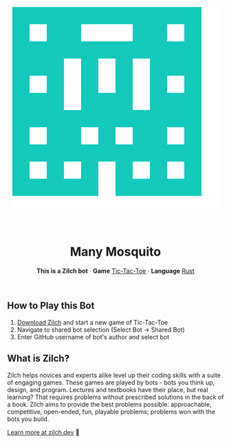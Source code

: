 <br/>
<br/>
<p align="center">
    <img src="./avatar.svg"/>
</p>
<br/>
<h1 align="center">Many Mosquito</h1>
<p align="center"><b>This is a Zilch bot</b> · <b>Game</b> <a href="https://zilch.dev/games/tic-tac-toe">Tic-Tac-Toe</a> · <b>Language</b> <a href="https://zilch.dev/languages/rust">Rust</a>
</p>
<br/>

## How to Play this Bot

1. [Download Zilch](https://zilch.dev) and start a new game of Tic-Tac-Toe
2. Navigate to shared bot selection (Select Bot → Shared Bot)
3. Enter GitHub username of bot's author and select bot

## What is Zilch?

Zilch helps novices and experts alike level up their coding skills with a suite of engaging games. These games are played by bots - bots you think up, design, and program. Lectures and textbooks have their place, but real learning? That requires problems without prescribed solutions in the back of a book. Zilch aims to provide the best problems possible: approachable, competitive, open-ended, fun, playable problems; problems won with the bots you build.

[Learn more at zilch.dev](https://zilch.dev) 🚀